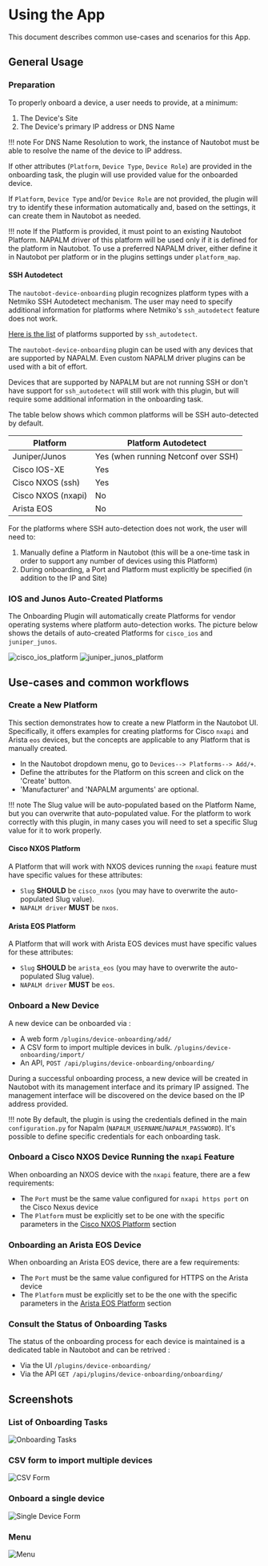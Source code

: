 # Using the App

This document describes common use-cases and scenarios for this App.

## General Usage

### Preparation

To properly onboard a device, a user needs to provide, at a minimum:

1. The Device's Site
2. The Device's primary IP address or DNS Name

!!! note
    For DNS Name Resolution to work, the instance of Nautobot must be able to resolve the name of the device to IP address.

If other attributes (`Platform`, `Device Type`, `Device Role`) are provided in the onboarding task, the plugin will use provided value for the onboarded device.

If `Platform`, `Device Type` and/or `Device Role` are not provided, the plugin will try to identify these information automatically and, based on the settings, it can create them in Nautobot as needed.

!!! note
    If the Platform is provided, it must point to an existing Nautobot Platform. NAPALM driver of this platform will be used only if it is defined for the platform in Nautobot.
    To use a preferred NAPALM driver, either define it in Nautobot per platform or in the plugins settings under `platform_map`.

#### SSH Autodetect

The `nautobot-device-onboarding` plugin recognizes platform types with a Netmiko SSH Autodetect mechanism. The user may need to specify additional information for platforms where Netmiko's `ssh_autodetect` feature does not work.

[Here is the list](https://github.com/ktbyers/netmiko/blob/v3.4.0/netmiko/ssh_autodetect.py#L50) of platforms supported by `ssh_autodetect`.

The `nautobot-device-onboarding` plugin can be used with any devices that are supported by NAPALM. Even custom NAPALM driver plugins can be used with a bit of effort.

Devices that are supported by NAPALM but are not running SSH or don't have support for `ssh_autodetect` will still work with this plugin, but will require some additional information in the onboarding task.

The table below shows which common platforms will be SSH auto-detected by default.

|Platform     |Platform Autodetect|
--------------|--------------------
Juniper/Junos | Yes (when running Netconf over SSH)|
Cisco IOS-XE  |Yes|
Cisco NXOS (ssh) | Yes|
Cisco NXOS (nxapi)| No|
Arista EOS | No|

For the platforms where SSH auto-detection does not work, the user will need to:

1. Manually define a Platform in Nautobot (this will be a one-time task in order to support any number of devices using this Platform)
2. During onboarding, a Port and Platform must explicitly be specified (in addition to the IP and Site)

### IOS and Junos Auto-Created Platforms

The Onboarding Plugin will automatically create Platforms for vendor operating systems where platform auto-detection works. The picture below shows the details of auto-created Platforms for `cisco_ios` and `juniper_junos`.

![cisco_ios_platform](../images/platform_cisco_ios.png)
![juniper_junos_platform](../images/platform_juniper_junos.png)


## Use-cases and common workflows

### Create a New Platform

This section demonstrates how to create a new Platform in the Nautobot UI. Specifically, it offers examples for creating platforms for Cisco `nxapi` and Arista `eos` devices, but the concepts are applicable to any Platform that is manually created.

- In the Nautobot dropdown menu, go to `Devices--> Platforms--> Add/+`.
- Define the attributes for the Platform on this screen and click on the 'Create' button.
- 'Manufacturer' and 'NAPALM arguments' are optional.

!!! note
    The Slug value will be auto-populated based on the Platform Name, but you can overwrite that auto-populated value. For the platform to work correctly with this plugin, in many cases you will need to set a specific Slug value for it to work properly.

#### Cisco NXOS Platform

A Platform that will work with NXOS devices running the `nxapi` feature must have specific values for these attributes:

- `Slug` **SHOULD** be `cisco_nxos` (you may have to overwrite the auto-populated Slug value).
- `NAPALM driver` **MUST** be `nxos`.

#### Arista EOS Platform

A Platform that will work with Arista EOS devices must have specific values for these attributes:

- `Slug` **SHOULD** be `arista_eos` (you may have to overwrite the auto-populated Slug value).
- `NAPALM driver` **MUST** be `eos`.


### Onboard a New Device

A new device can be onboarded via :

- A web form  `/plugins/device-onboarding/add/`
- A CSV form to import multiple devices in bulk. `/plugins/device-onboarding/import/`
- An API, `POST /api/plugins​/device-onboarding​/onboarding​/`

During a successful onboarding process, a new device will be created in Nautobot with its management interface and its primary IP assigned. The management interface will be discovered on the device based on the IP address provided.

!!! note
    By default, the plugin is using the credentials defined in the main `configuration.py` for Napalm (`NAPALM_USERNAME`/`NAPALM_PASSWORD`). It's possible to define specific credentials for each onboarding task.

### Onboard a Cisco NXOS Device Running the `nxapi` Feature

When onboarding an NXOS device with the `nxapi` feature, there are a few requirements:

- The `Port` must be the same value configured for `nxapi https port` on the Cisco Nexus device
- The `Platform` must be explicitly set to be one with the specific parameters in the [Cisco NXOS Platform](#cisco-nxos-platform) section

### Onboarding an Arista EOS Device

When onboarding an Arista EOS device, there are a few requirements:

- The `Port` must be the same value configured for HTTPS on the Arista device
- The `Platform` must be explicitly set to be the one with the specific parameters in the [Arista EOS Platform](#arista-eos-platform) section


### Consult the Status of Onboarding Tasks

The status of the onboarding process for each device is maintained is a dedicated table in Nautobot and can be retrived :
- Via the UI `/plugins/device-onboarding/`
- Via the API `GET /api/plugins​/device-onboarding​/onboarding​/`


## Screenshots

### List of Onboarding Tasks

![Onboarding Tasks](../images/onboarding_tasks_view.png)

### CSV form to import multiple devices

![CSV Form](../images/csv_import_view.png)

### Onboard a single device

![Single Device Form](../images/single_device_form.png)

### Menu

![Menu](../images/menu.png)
